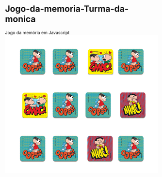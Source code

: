 # Jogo-da-memoria-Turma-da-monica
Jogo da memória em Javascript 
<img src="monica.png" min-width="100px" max-width="100px" width="850px" align="center" >
